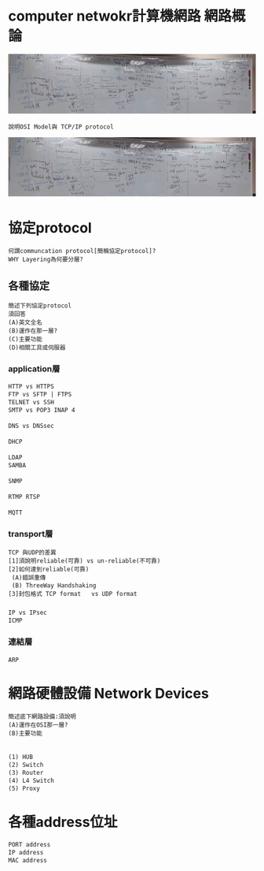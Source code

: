 # computer netwokr計算機網路   網路概論

![協定protocol](protocol.jpg)
```
說明OSI Model與 TCP/IP protocol
```
![協定protocol](protocol.jpg)
# 協定protocol
```
何謂communcation protocol[簡稱協定protocol]?
WHY Layering為何要分層?
```


## 各種協定
```
簡述下列協定protocol
須回答
(A)英文全名
(B)運作在那一層?
(C)主要功能
(D)相關工具或伺服器
```

### application層
```
HTTP vs HTTPS
FTP vs SFTP | FTPS
TELNET vs SSH
SMTP vs POP3 INAP 4

DNS vs DNSsec

DHCP

LDAP
SAMBA

SNMP

RTMP RTSP

MQTT
```
### transport層
```
TCP 與UDP的差異
[1]須說明reliable(可靠) vs un-reliable(不可靠)
[2]如何達到reliable(可靠)
 (A)錯誤重傳
 (B) ThreeWay Handshaking
[3]封包格式 TCP format   vs UDP format 
```
### 
```
IP vs IPsec
ICMP
```
### 連結層
```
ARP
```
# 網路硬體設備 Network Devices
```
簡述底下網路設備:須說明
(A)運作在OSI那一層?
(B)主要功能


(1) HUB
(2) Switch
(3) Router
(4) L4 Switch
(5) Proxy 
```
# 各種address位址
```
PORT address
IP address
MAC address
```
